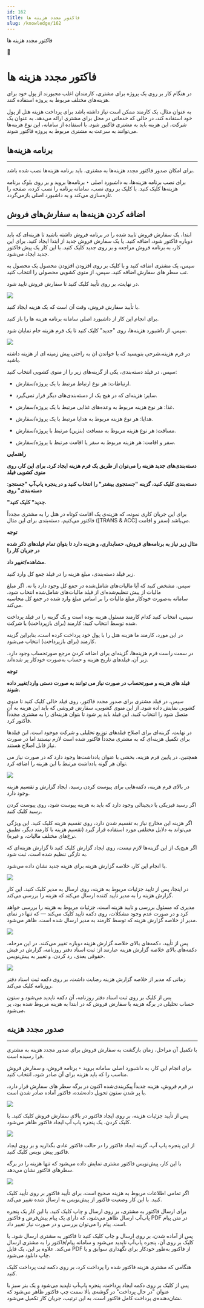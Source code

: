 ```yaml
---
id: 162
title: فاکتور مجدد هزینه ها
slug: /knowledge/162
---
```



 

فاکتور مجدد هزینه ها

 

 

📖

# فاکتور مجدد هزینه ها

در هنگام کار بر روی یک پروژه برای مشتری، کارمندان اغلب مجبورند از پول خود برای هزینه‌های مختلف مربوط به پروژه استفاده کنند.

به عنوان مثال، یک کارمند ممکن است نیاز داشته باشد برای پرداخت هزینه هتل از پول خود استفاده کند، در حالی که خدماتی در محل برای مشتری ارائه می‌دهد. به عنوان یک شرکت، این هزینه باید به مشتری فاکتور شود. با استفاده از سامانه، این نوع هزینه‌ها می‌توانند به سرعت به مشتری مربوط به پروژه فاکتور شوند.

## **برنامه هزینه‌ها**

---

برای امکان صدور فاکتور مجدد هزینه‌ها به مشتری، باید برنامه هزینه‌ها نصب شده باشد.

برای نصب برنامه هزینه‌ها، به داشبورد اصلی ‣ برنامه‌ها بروید و بر روی بلوک برنامه هزینه‌ها کلیک کنید. با کلیک بر روی نصب، سامانه برنامه را نصب کرده، صفحه را تازه‌سازی می‌کند و به داشبورد اصلی بازمی‌گردد.

## **اضافه کردن هزینه‌ها به سفارش‌های فروش**

---

ابتدا، یک سفارش فروش تایید شده را در برنامه فروش داشته باشید تا هزینه‌ای که باید دوباره فاکتور شود، اضافه کنید. یا یک سفارش فروش جدید از ابتدا ایجاد کنید. برای این کار، به برنامه فروش مراجعه و بر روی جدید کلیک کنید. با این کار یک پیش فاکتور جدید ایجاد می‌شود.

سپس، یک مشتری اضافه کنید و با کلیک بر روی افزودن افزودن محصول یک محصول به تب سطر های سفارش اضافه کنید. سپس، از منوی کشویی محصولی را انتخاب کنید.

در نهایت، بر روی تأیید کلیک کنید تا سفارش فروش تایید شود.

![](https://odoofarsi.com/web/image/1452-4ff043ed/image.png?access_token=33c62614-8a3a-436d-84a2-a639a855a6b6)

با تأیید سفارش فروش، وقت آن است که یک هزینه ایجاد کنید.

برای انجام این کار از داشبورد اصلی سامانه برنامه هزینه ها را باز کنید.

سپس، از داشبورد هزینه‌ها، روی "جدید" کلیک کنید تا یک فرم هزینه خام نمایان شود.

![](https://odoofarsi.com/web/image/1464-afd52a76/image.png?access_token=68951bdf-d073-479d-90e1-6ec9c8050a73)

در فرم هزینه،شرحی بنویسید که با خواندن ان به راحتی پیش زمینه ای از هزینه داشته باشید.

سپس، در فیلد دسته‌بندی، یکی از گزینه‌های زیر را از منوی کشویی انتخاب کنید:

* ارتباطات: هر نوع ارتباط مرتبط با یک پروژه/سفارش.
* سایر: هزینه‌ای که در هیچ یک از دسته‌بندی‌های دیگر قرار نمی‌گیرد.
* غذا: هر نوع هزینه مربوط به وعده‌های غذایی مرتبط با یک پروژه/سفارش.
* هدایا: هر نوع هزینه مربوط به هدایا مرتبط با یک پروژه/سفارش.
* مسافت: هر نوع هزینه مربوط به مسافت (بنزین) مرتبط با پروژه/سفارش.

* سفر و اقامت: هر هزینه مربوط به سفر یا اقامت مرتبط با پروژه/سفارش.

**راهنمایی**

**دسته‌بندی‌های جدید هزینه را می‌توان از طریق یک فرم هزینه ایجاد کرد. برای این کار، روی منوی کشویی فیلد**

**دسته‌بندی کلیک کنید، گزینه "جستجوی بیشتر" را انتخاب کنید و در پنجره پاپ‌آپ "جستجو: دسته‌بندی" روی**

**"جدید" کلیک کنید.**

برای این جریان کاری نمونه، که هزینه‌ی یک اقامت کوتاه در هتل را به مشتری مجدداً فاکتور می‌کنیم، دسته‌بندی برای این مثال ([TRANS & ACC] سفر و اقامت) می‌باشد.

**توجه**

**مثال زیر نیاز به برنامه‌های فروش، حسابداری، و هزینه دارد تا بتوان تمام فیلدهای ذکر شده در جریان کار را**

**مشاهده/تغییر داد.**

زیر فیلد دسته‌بندی، مبلغ هزینه را در فیلد جمع کل وارد کنید.

سپس، مشخص کنید که آیا مالیات‌های شامل‌شده در جمع کل وجود دارد یا نه. اگر مبلغ مالیات از پیش تنظیم‌شده‌ای از فیلد مالیات‌های شامل‌شده انتخاب شود، سامانه به‌صورت خودکار مبلغ مالیات را بر اساس مبلغ وارد شده در جمع کل محاسبه می‌کند.

سپس، انتخاب کنید کدام کارمند مسئول هزینه بوده است و یک گزینه را در فیلد پرداخت شده توسط انتخاب کنید: کارمند (برای بازپرداخت) یا شرکت.

در این مورد، کارمند ما هزینه هتل را با پول خود پرداخت کرده است، بنابراین گزینه کارمند (برای بازپرداخت) انتخاب می‌شود.

در سمت راست فرم هزینه‌ها، گزینه‌ای برای اضافه کردن مرجع صورتحساب وجود دارد. زیر آن، فیلدهای تاریخ هزینه و حساب به‌صورت خودکار پر شده‌اند.

**توجه**

**فیلد های هزینه و صورتحساب در صورت نیاز می توانند به صورت دستی وارد/تغییر داده شوند.**

سپس، در فیلد مشتری برای صدور مجدد فاکتور، روی فیلد خالی کلیک کنید تا منوی کشویی نمایش داده شود. از این منوی کشویی، سفارش فروشی که باید این هزینه به آن متصل شود را انتخاب کنید. این فیلد باید پر شود تا بتوان هزینه‌ای را به مشتری مجدداً فاکتور کرد.

در نهایت، گزینه‌ای برای اصلاح فیلدهای توزیع تحلیلی و شرکت موجود است. این فیلدها برای تکمیل هزینه‌ای که به مشتری مجدداً فاکتور شده است لازم نیستند اما در صورت نیاز قابل اصلاح هستند.

همچنین، در پایین فرم هزینه، بخشی با عنوان یادداشت‌ها وجود دارد که در صورت نیاز می توان هر گونه یادداشت مرتبط با این هزینه را اضافه کرد.

![](https://odoofarsi.com/web/image/1474-0dffb625/image.png?access_token=57946328-a2be-46bd-bfd2-633fcef56eb1)

در بالای فرم هزینه، دکمه‌هایی برای پیوست کردن رسید، ایجاد گزارش و تقسیم هزینه وجود دارد.

اگر رسید فیزیکی یا دیجیتالی وجود دارد که باید به هزینه پیوست شود، روی پیوست کردن رسید کلیک کنید.

اگر هزینه این مخارج نیاز به تقسیم شدن دارد، روی تقسیم هزینه کلیک کنید. این ویژگی می‌تواند به دلایل مختلفی مورد استفاده قرار گیرد (تقسیم هزینه با کارمند دیگر، تطبیق نرخ‌های مختلف مالیات، و غیره).

اگر هیچ‌یک از این گزینه‌ها لازم نیست، روی ایجاد گزارش کلیک کنید تا گزارش هزینه‌ای که به تازگی تنظیم شده است، ثبت شود.

با انجام این کار، خلاصه گزارش هزینه برای هزینه جدید نشان داده می‌شود.

![](https://odoofarsi.com/web/image/1475-397cac19/image.png?access_token=086bf5f3-b2ab-401c-807f-37eed96db8ab)

در اینجا، پس از تایید جزئیات مربوط به هزینه، روی ارسال به مدیر کلیک کنید. این کار گزارش هزینه را به مدیر تأیید کننده ارسال می‌کند که هزینه را بررسی می‌کند.

مدیری که مسئول بررسی و تایید هزینه است، جزئیات مربوط به هزینه را بررسی خواهد کرد و در صورت عدم وجود مشکلات، روی دکمه تایید کلیک می‌کند — که تنها در نمای مدیر از خلاصه گزارش هزینه که توسط کارمند به مدیر ارسال شده است، ظاهر می‌شود.

![](https://odoofarsi.com/web/image/1476-de376d29/Screen%20Shot%202024-07-29%20at%2011.11.46%20AM.png?access_token=b310d141-cfda-4778-a8a8-0cacfb4b28d4)

پس از تأیید، دکمه‌های بالای خلاصه گزارش هزینه دوباره تغییر می‌کنند. در این مرحله، دکمه‌های بالای خلاصه گزارش هزینه عبارتند از: ثبت اسناد دفتر روزنامه، گزارش در فیش حقوقی بعدی، رد کردن، و تغییر به پیش‌نویس.

![](https://odoofarsi.com/web/image/1477-c07e7da6/image.png?access_token=ef7aef97-f7d0-4894-87f1-0f1e978fe2d0)

زمانی که مدیر از خلاصه گزارش هزینه رضایت داشت، بر روی دکمه ثبت اسناد دفتر روزنامه کلیک می‌کند.

پس از کلیک بر روی ثبت اسناد دفتر روزنامه، آن دکمه ناپدید می‌شود و ستون حساب تحلیلی در برگه هزینه با سفارش فروش که در ابتدا به هزینه مربوط شده بود، پر می‌شود.

## **صدور مجدد هزینه**

---

با تکمیل آن مراحل، زمان بازگشت به سفارش فروش برای صدور مجدد هزینه به مشتری فرا رسیده است.

برای انجام این کار، به داشبورد اصلی سامانه بروید ‣ برنامه فروش، و سفارش فروش مناسب را که باید هزینه برای آن صادر شود، انتخاب کنید.

در فرم فروش، هزینه جدیداً پیکربندی‌شده اکنون در برگه سطر های سفارش قرار دارد، با پر شدن ستون تحویل داده‌شده، فاکتور آماده صادر شدن است.

![](https://odoofarsi.com/web/image/1701-05476b8f/Screen%20Shot%202024-07-30%20at%209.11.57%20AM.png?access_token=92a507e8-0246-4a16-84ed-ffdb42f3203a)

پس از تأیید جزئیات هزینه، بر روی ایجاد فاکتور در بالای سفارش فروش کلیک کنید. با کلیک کردن، یک پنجره پاپ آپ ایجاد فاکتور ظاهر می‌شود.

![](https://odoofarsi.com/web/image/1702-f905ee9b/image.png?access_token=55482266-db28-4b86-9d93-c46ea0bd2c04)

از این پنجره پاپ آپ، گزینه ایجاد فاکتور را در حالت فاکتور عادی بگذارید و بر روی ایجاد فاکتور پیش نویس کلیک کنید.

با این کار، پیش‌نویس فاکتور مشتری نمایش داده می‌شود که تنها هزینه را در برگه سطرهای فاکتور نشان می‌دهد.

![](https://odoofarsi.com/web/image/1703-c883ef5d/Screen%20Shot%202024-07-30%20at%209.22.33%20AM.png?access_token=db3600d3-2576-41cf-9f95-c541c0f29a9b)

اگر تمامی اطلاعات مربوط به هزینه صحیح است، برای تأیید فاکتور بر روی تأیید کلیک کنید. با این کار وضعیت فاکتور از پیش‌نویس به ارسال شده تغییر می‌کند.

برای ارسال فاکتور به مشتری، بر روی ارسال و چاپ کلیک کنید. با این کار یک پنجره پاپ‌آپ ارسال ظاهر می‌شود، که دارای یک پیام پیش‌فرض و فاکتور PDF در متن پیام است. پیام را می‌توان بررسی و در صورت نیاز تغییر داد.

پس از آماده شدن، بر روی ارسال و چاپ کلیک کنید تا فاکتور به مشتری ارسال شود. با کلیک بر روی آن، پنجره پاپ‌آپ ناپدید می‌شود و سامانه پیام/فاکتور را به مشتری ارسال می‌کند. علاوه بر این، یک فایل PDF از فاکتور به‌طور خودکار برای نگهداری سوابق و یا چاپ دانلود می‌شود.

هنگامی که مشتری هزینه فاکتور شده را پرداخت کرد، بر روی دکمه ثبت پرداخت کلیک کنید.

پس از کلیک بر روی دکمه ایجاد پرداخت، پنجره پاپ‌آپ ناپدید می‌شود و یک بنر سبز با عنوان "در حال پرداخت" در گوشه‌ی بالا سمت چپ فاکتور ظاهر می‌شود که نشان‌دهنده‌ی پرداخت کامل فاکتور است. به این ترتیب، جریان کار تکمیل می‌شود.